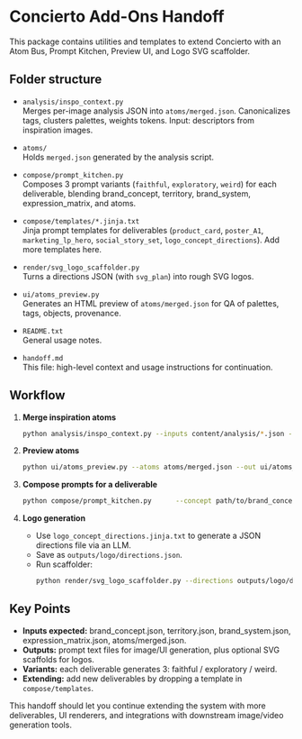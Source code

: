 # Concierto Add-Ons Handoff

This package contains utilities and templates to extend Concierto with an Atom Bus,
Prompt Kitchen, Preview UI, and Logo SVG scaffolder.

## Folder structure

- `analysis/inspo_context.py`  
  Merges per-image analysis JSON into `atoms/merged.json`. Canonicalizes tags,
  clusters palettes, weights tokens. Input: descriptors from inspiration images.

- `atoms/`  
  Holds `merged.json` generated by the analysis script.

- `compose/prompt_kitchen.py`  
  Composes 3 prompt variants (`faithful`, `exploratory`, `weird`) for each deliverable,
  blending brand_concept, territory, brand_system, expression_matrix, and atoms.

- `compose/templates/*.jinja.txt`  
  Jinja prompt templates for deliverables (`product_card`, `poster_A1`, `marketing_lp_hero`,
  `social_story_set`, `logo_concept_directions`). Add more templates here.

- `render/svg_logo_scaffolder.py`  
  Turns a directions JSON (with `svg_plan`) into rough SVG logos.

- `ui/atoms_preview.py`  
  Generates an HTML preview of `atoms/merged.json` for QA of palettes, tags, objects, provenance.

- `README.txt`  
  General usage notes.

- `handoff.md`  
  This file: high-level context and usage instructions for continuation.

## Workflow

1. **Merge inspiration atoms**
   ```bash
   python analysis/inspo_context.py --inputs content/analysis/*.json --out atoms/merged.json
   ```

2. **Preview atoms**
   ```bash
   python ui/atoms_preview.py --atoms atoms/merged.json --out ui/atoms_preview.html
   ```

3. **Compose prompts for a deliverable**
   ```bash
   python compose/prompt_kitchen.py      --concept path/to/brand_concept.json      --territory path/to/territory.json      --system path/to/brand_system.json      --expr path/to/expression_matrix.json      --atoms atoms/merged.json      --deliverable product_card      --templates compose/templates      --outdir outputs/prompts
   ```

4. **Logo generation**
   - Use `logo_concept_directions.jinja.txt` to generate a JSON directions file via an LLM.
   - Save as `outputs/logo/directions.json`.
   - Run scaffolder:
     ```bash
     python render/svg_logo_scaffolder.py --directions outputs/logo/directions.json --outdir outputs/logo_svgs
     ```

## Key Points

- **Inputs expected:** brand_concept.json, territory.json, brand_system.json, expression_matrix.json, atoms/merged.json.  
- **Outputs:** prompt text files for image/UI generation, plus optional SVG scaffolds for logos.  
- **Variants:** each deliverable generates 3: faithful / exploratory / weird.  
- **Extending:** add new deliverables by dropping a template in `compose/templates`.  

This handoff should let you continue extending the system with more deliverables,
UI renderers, and integrations with downstream image/video generation tools.

